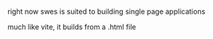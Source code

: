 right now swes is suited to building single page applications

much like vite, it builds from a .html file
